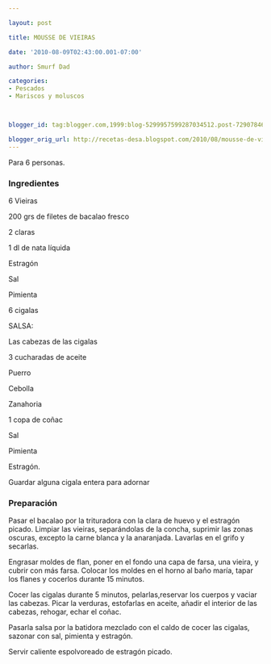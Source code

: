 ```yaml
---

layout: post

title: MOUSSE DE VIEIRAS

date: '2010-08-09T02:43:00.001-07:00'

author: Smurf Dad

categories:
- Pescados
- Mariscos y moluscos



blogger_id: tag:blogger.com,1999:blog-5299957599287034512.post-7290784678950844365

blogger_orig_url: http://recetas-desa.blogspot.com/2010/08/mousse-de-vieiras.html
---
```


Para 6 personas.

<h3>Ingredientes</h3>

6 Vieiras

200 grs de filetes de bacalao fresco

2 claras

1 dl de nata líquida

Estragón

Sal

Pimienta

6 cigalas

SALSA:

Las cabezas de las cigalas

3 cucharadas de aceite

Puerro

Cebolla

Zanahoria

1 copa de coñac

Sal

Pimienta

Estragón.

Guardar alguna cigala entera para adornar

<h3>Preparación</h3>

Pasar el bacalao por la trituradora con la clara de huevo y el estragón picado. Limpiar las vieiras, separándolas de la concha, suprimir las zonas oscuras, excepto la carne blanca y la anaranjada. Lavarlas en el grifo y secarlas.

Engrasar moldes de flan, poner en el fondo una capa de farsa, una vieira, y cubrir con más farsa. Colocar los moldes en el horno al baño maría, tapar los flanes y cocerlos durante 15 minutos.

Cocer las cigalas durante 5 minutos, pelarlas,reservar los cuerpos y vaciar las cabezas. Picar la verduras, estofarlas en aceite, añadir el interior de las cabezas, rehogar, echar el coñac.

Pasarla salsa por la batidora mezclado con el caldo de cocer las cigalas, sazonar con sal, pimienta y estragón.

Servir caliente espolvoreado de estragón picado.
